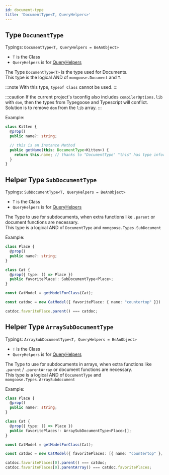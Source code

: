 ```yaml
---
id: document-type
title: 'DocumentType<T, QueryHelpers>'
---
```


## Type `DocumentType`

Typings: `DocumentType<T, QueryHelpers = BeAnObject>`

- `T` is the Class
- `QueryHelpers` is for [QueryHelpers](../decorators/queryMethod.md)

The Type `DocumentType<T>` is the type used for Documents.  
This type is the logical AND of `mongoose.Document` and `T`.

:::note
With this type, `typeof Class` cannot be used.
:::

:::caution
If the current project's tsconfig also includes `compilerOptions.lib` with `dom`, then the types from Typegoose and Typescript will conflict.  
Solution is to remove `dom` from the `lib` array.
:::

Example:

```ts
class Kitten {
  @prop()
  public name?: string;

  // this is an Instance Method
  public getName(this: DocumentType<Kitten>) {
    return this.name; // thanks to "DocumentType" "this" has type information
  }
}
```

## Helper Type `SubDocumentType`

Typings: `SubDocumentType<T, QueryHelpers = BeAnObject>`

- `T` is the Class
- `QueryHelpers` is for [QueryHelpers](../decorators/queryMethod.md)

The Type to use for subdocuments, when extra functions like `.parent` or document functions are necessary.  
This type is a logical AND of `DocumentType` and `mongoose.Types.SubDocument`

Example:

```ts
class Place {
  @prop()
  public name?: string;
}

class Cat {
  @prop({ type: () => Place })
  public favoritePlace!: SubDocumentType<Place>;
}

const CatModel = getModelForClass(Cat);

const catdoc = new CatModel({ favoritePlace: { name: "countertop" }})

catdoc.favoritePlace.parent() === catdoc;
```

## Helper Type `ArraySubDocumentType`

Typings: `ArraySubDocumentType<T, QueryHelpers = BeAnObject>`

- `T` is the Class
- `QueryHelpers` is for [QueryHelpers](../decorators/queryMethod.md)

The Type to use for subdocuments in arrays, when extra functions like `.parent` / `.parentArray` or document functions are necessary.  
This type is a logical AND of `DocumentType` and `mongoose.Types.ArraySubdocument`

Example:

```ts
class Place {
  @prop()
  public name?: string;
}

class Cat {
  @prop({ type: () => Place })
  public favoritePlaces!: ArraySubDocumentType<Place>[];
}

const CatModel = getModelForClass(Cat);

const catdoc = new CatModel({ favoritePlaces: [{ name: "countertop" }, { name: "printer" }]})

catdoc.favoritePlaces[0].parent() === catdoc;
catdoc.favoritePlaces[0].parentArray() === catdoc.favoritePlaces;
```

